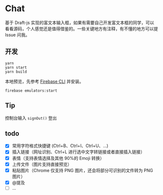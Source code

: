 # Chat

基于 Draft-js 实现的富文本输入框，如果有需要自己开发富文本框的同学，可以看看源码，个人感觉还是值得借鉴的。一些关键地方有注释，有不懂的地方可以提 Issue 问我。

## 开发

```shell
yarn
yarn start
yarn build
```

本地预览，先参考 [Firebase CLI](https://firebase.google.com/docs/cli?authuser=0#install_the_firebase_cli) 并安装。

```shell
firebase emulators:start
```

## Tip

控制台输入 `signOut()` 登出

## todo

- [x] 常用字符格式快捷键 (Ctrl+B、Ctrl+I、Ctrl+U、...)
- [x] 插入链接（网址识别、Ctrl+L 进行选中文字转链接或者直接插入链接）
- [x] 表情（支持表情选择及其他 90%的 Emoji 转换）
- [x] 上传文件（图片支持直接预览）
- [x] 粘贴图片（Chrome 仅支持 PNG 图片，还会将部分可识别的文件转为 PNG 图片）
- [x] @提及
- [ ] ...
